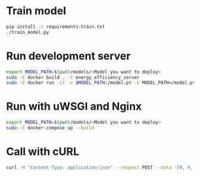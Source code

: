 # Train model
```bash
pip install -r requirements-train.txt
./train_model.py
```

# Run development server
```bash
export MODEL_PATH=$(pwd)/models/<Model you want to deploy>
sudo -E docker build . -t energy_efficiency_server
sudo -E docker run -it -v $MODEL_PATH:/model.pt -e MODEL_PATH=/model.pt -p 80:5000 --rm energy_efficiency_server ./run_server.py
```

# Run with uWSGI and Nginx
```bash
export MODEL_PATH=$(pwd)/models/<Model you want to deploy>
sudo -E docker-compose up --build
```

# Call with cURL
```bash
curl -H "Content-Type: application/json" --request POST --data '[0, 0, 0, 0, 0, 0, 0, 0]' localhost
```